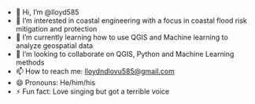 - 👋 Hi, I’m @lloyd585
- 👀 I’m interested in coastal engineering with a focus in coastal flood risk mitigation and protection
- 🌱 I’m currently learning how to use QGIS and Machine learning to analyze geospatial data
- 💞️ I’m looking to collaborate on QGIS, Python and Machine Learning methods
- 📫 How to reach me: lloydndlovu585@gmail.com
- 😄 Pronouns: He/him/his
- ⚡ Fun fact: Love singing but got a terrible voice

<!---
lloyd585/lloyd585 is a ✨ special ✨ repository because its `README.md` (this file) appears on your GitHub profile.
You can click the Preview link to take a look at your changes.
--->
